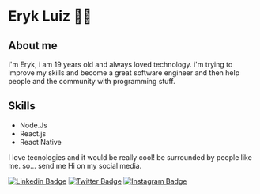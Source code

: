 # Eryk Luiz 👨‍💻 

## About me
I'm Eryk, i am 19 years old and always loved technology. i'm trying to improve my skills and become a great software engineer and then help people and the community with programming stuff.

## Skills

- Node.Js
- React.js
- React Native

I love tecnologies and it would be really cool! be surrounded by people like me. so... send me Hi on my social media.

[![Linkedin Badge](https://img.shields.io/twitter/url?color=white&label=linkedin&logo=linkedin&style=for-the-badge&url=https%3A%2F%2Ftwitter.com%2FEryk_Luiiz)](https://www.linkedin.com/in/eryk-luiz-vieira-5506b21a6/)
[![Twitter Badge](https://img.shields.io/twitter/url?color=white&label=Twitter&logo=Twitter&style=for-the-badge&url=https%3A%2F%2Ftwitter.com%2FEryk_Luiiz)](https://twitter.com/Eryk_Luiiz)
[![Instagram Badge](https://img.shields.io/twitter/url?color=white&label=Instagram&logo=instagram&style=for-the-badge&url=https%3A%2F%2Ftwitter.com%2FEryk_Luiiz)](https://www.instagram.com/eryk.luiz/?hl=pt-br)
